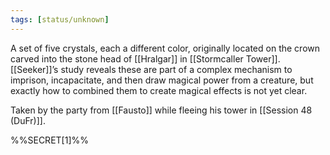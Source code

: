 ```yaml
---
tags: [status/unknown]
---
```


A set of five crystals, each a different color, originally located on the crown carved into the stone head of [[Hralgar]] in [[Stormcaller Tower]]. [[Seeker]]’s study reveals these are part of a complex mechanism to imprison, incapacitate, and then draw magical power from a creature, but exactly how to combined them to create magical effects is not yet clear. 

Taken by the party from [[Fausto]] while fleeing his tower in [[Session 48 (DuFr)]].

%%SECRET[1]%%